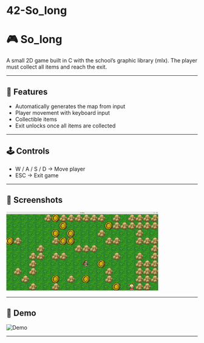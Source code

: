 # 42-So_long
# 🎮 So_long

A small 2D game built in C with the school’s graphic library (mlx). 
The player must collect all items and reach the exit.

---

## 🔨 Features
- Automatically generates the map from input
- Player movement with keyboard input
- Collectible items
- Exit unlocks once all items are collected

---

## 🕹️ Controls
- W / A / S / D → Move player  
- ESC → Exit game  

---

## 📸 Screenshots
![Gameplay](so_long/assets/DEMO/Demo.gif)

---

## 🎥 Demo
![Demo](docs/demo.gif)

---

